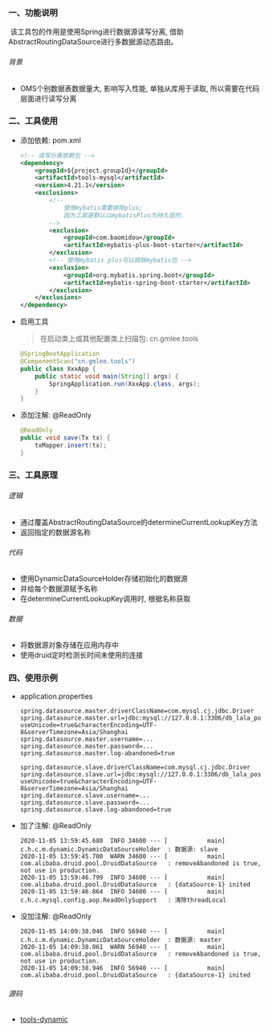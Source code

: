 

### 一、功能说明

​		该工具包的作用是使用Spring进行数据源读写分离, 借助AbstractRoutingDataSource进行多数据源动态路由。

###### 背景

- OMS个别数据表数据量大, 影响写入性能, 单独从库用于读取, 所以需要在代码层面进行读写分离



### 二、工具使用

- 添加依赖: pom.xml

    ```xml
    <!-- 读写分离依赖包 -->
    <dependency>
        <groupId>${project.groupId}</groupId>
        <artifactId>tools-mysql</artifactId>
        <version>4.21.1</version>
        <exclusions>
            <!-- 
            	使用mybatis需要排除plus;
            	因为工具是默认以mybatisPlus为持久层的.
            -->
            <exclusion>
                <groupId>com.baomidou</groupId>
                <artifactId>mybatis-plus-boot-starter</artifactId>
            </exclusion>
            <!-- 使用mybatis plus可以排除mybatis包 -->
            <exclusion>
                <groupId>org.mybatis.spring.boot</groupId>
                <artifactId>mybatis-spring-boot-starter</artifactId>
            </exclusion>
        </exclusions>
    </dependency>
    ```

- 启用工具

  > 在启动类上或其他配置类上扫描包: cn.gmlee.tools

  ```java
  @SpringBootApplication
  @ComponentScan("cn.gmlee.tools")
  public class XxxApp {
      public static void main(String[] args) {
          SpringApplication.run(XxxApp.class, args);
      }
  }
  ```


- 添加注解: @ReadOnly

  ```java
  @ReadOnly
  public void save(Tx tx) {
      txMapper.insert(tx);
  }
  ```

  




### 三、工具原理

###### 逻辑

- 通过覆盖AbstractRoutingDataSource的determineCurrentLookupKey方法
- 返回指定的数据源名称



###### 代码

- 使用DynamicDataSourceHolder存储初始化的数据源
- 并给每个数据源赋予名称
- 在determineCurrentLookupKey调用时, 根据名称获取



###### 数据

- 将数据源对象存储在应用内存中
- 使用druid定时检测长时间未使用的连接



### 四、使用示例

- application.properties

  ```properties
  spring.datasource.master.driverClassName=com.mysql.cj.jdbc.Driver
  spring.datasource.master.url=jdbc:mysql://127.0.0.1:3306/db_lala_pos?useUnicode=true&characterEncoding=UTF-8&serverTimezone=Asia/Shanghai
  spring.datasource.master.username=...
  spring.datasource.master.password=...
  spring.datasource.master.log-abandoned=true
  
  spring.datasource.slave.driverClassName=com.mysql.cj.jdbc.Driver
  spring.datasource.slave.url=jdbc:mysql://127.0.0.1:3306/db_lala_pos?useUnicode=true&characterEncoding=UTF-8&serverTimezone=Asia/Shanghai
  spring.datasource.slave.username=...
  spring.datasource.slave.password=...
  spring.datasource.slave.log-abandoned=true
  ```

- 加了注解: @ReadOnly

  ```
  2020-11-05 13:59:45.680  INFO 34600 --- [           main] c.h.c.m.dynamic.DynamicDataSourceHolder  : 数据源: slave
  2020-11-05 13:59:45.700  WARN 34600 --- [           main] com.alibaba.druid.pool.DruidDataSource   : removeAbandoned is true, not use in production.
  2020-11-05 13:59:46.799  INFO 34600 --- [           main] com.alibaba.druid.pool.DruidDataSource   : {dataSource-1} inited
  2020-11-05 13:59:46.864  INFO 34600 --- [           main] c.h.c.mysql.config.aop.ReadOnlySupport   : 清除threadLocal
  ```

- 没加注解: @ReadOnly

  ```
  2020-11-05 14:09:38.046  INFO 56940 --- [           main] c.h.c.m.dynamic.DynamicDataSourceHolder  : 数据源: master
  2020-11-05 14:09:38.061  WARN 56940 --- [           main] com.alibaba.druid.pool.DruidDataSource   : removeAbandoned is true, not use in production.
  2020-11-05 14:09:38.946  INFO 56940 --- [           main] com.alibaba.druid.pool.DruidDataSource   : {dataSource-1} inited
  ```


###### 源码

- [tools-dynamic](https://github.com/Jason8080/demo/tree/master/common-dynamic/)

